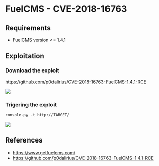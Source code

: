 # FuelCMS - CVE-2018-16763

## Requirements

 - FuelCMS version <= 1.4.1

## Exploitation

### Download the exploit 

https://github.com/p0dalirius/CVE-2018-16763-FuelCMS-1.4.1-RCE

![](./imgs/exploit.png)

### Trigering the exploit

```
console.py -t http://TARGET/ 
```
![](./imgs/exploit_trigger.png)

## References
 - https://www.getfuelcms.com/
 - https://github.com/p0dalirius/CVE-2018-16763-FuelCMS-1.4.1-RCE